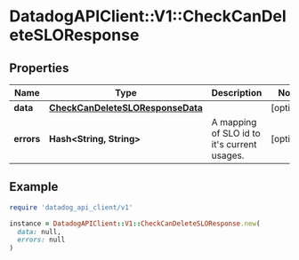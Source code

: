# DatadogAPIClient::V1::CheckCanDeleteSLOResponse

## Properties

| Name       | Type                                                                  | Description                                     | Notes      |
| ---------- | --------------------------------------------------------------------- | ----------------------------------------------- | ---------- |
| **data**   | [**CheckCanDeleteSLOResponseData**](CheckCanDeleteSLOResponseData.md) |                                                 | [optional] |
| **errors** | **Hash&lt;String, String&gt;**                                        | A mapping of SLO id to it&#39;s current usages. | [optional] |

## Example

```ruby
require 'datadog_api_client/v1'

instance = DatadogAPIClient::V1::CheckCanDeleteSLOResponse.new(
  data: null,
  errors: null
)
```
